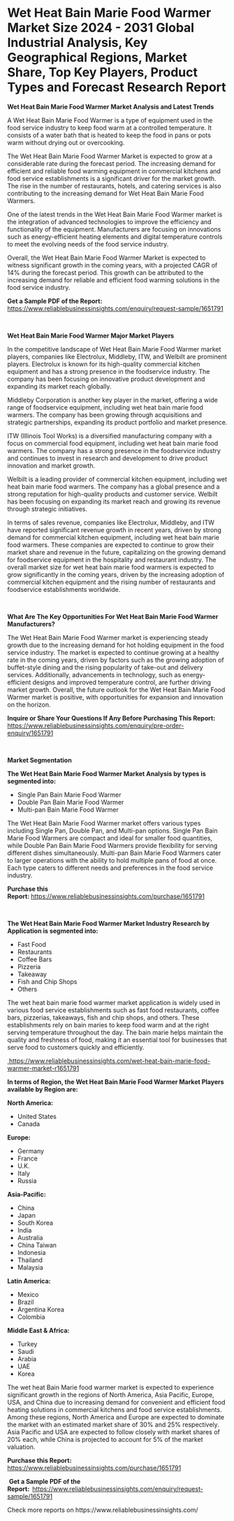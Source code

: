 <p><h1>Wet Heat Bain Marie Food Warmer Market Size 2024 - 2031 Global Industrial Analysis, Key Geographical Regions, Market Share, Top Key Players, Product Types and Forecast Research Report</h1></p><p><strong>Wet Heat Bain Marie Food Warmer Market Analysis and Latest Trends</strong></p>
<p><p>A Wet Heat Bain Marie Food Warmer is a type of equipment used in the food service industry to keep food warm at a controlled temperature. It consists of a water bath that is heated to keep the food in pans or pots warm without drying out or overcooking.</p><p>The Wet Heat Bain Marie Food Warmer Market is expected to grow at a considerable rate during the forecast period. The increasing demand for efficient and reliable food warming equipment in commercial kitchens and food service establishments is a significant driver for the market growth. The rise in the number of restaurants, hotels, and catering services is also contributing to the increasing demand for Wet Heat Bain Marie Food Warmers.</p><p>One of the latest trends in the Wet Heat Bain Marie Food Warmer market is the integration of advanced technologies to improve the efficiency and functionality of the equipment. Manufacturers are focusing on innovations such as energy-efficient heating elements and digital temperature controls to meet the evolving needs of the food service industry.</p><p>Overall, the Wet Heat Bain Marie Food Warmer Market is expected to witness significant growth in the coming years, with a projected CAGR of 14% during the forecast period. This growth can be attributed to the increasing demand for reliable and efficient food warming solutions in the food service industry.</p></p>
<p><strong>Get a Sample PDF of the Report:&nbsp;</strong> <a href="https://www.reliablebusinessinsights.com/enquiry/request-sample/1651791">https://www.reliablebusinessinsights.com/enquiry/request-sample/1651791</a></p>
<p>&nbsp;</p>
<p><strong>Wet Heat Bain Marie Food Warmer Major Market Players</strong></p>
<p><p>In the competitive landscape of Wet Heat Bain Marie Food Warmer market players, companies like Electrolux, Middleby, ITW, and Welbilt are prominent players. Electrolux is known for its high-quality commercial kitchen equipment and has a strong presence in the foodservice industry. The company has been focusing on innovative product development and expanding its market reach globally.</p><p>Middleby Corporation is another key player in the market, offering a wide range of foodservice equipment, including wet heat bain marie food warmers. The company has been growing through acquisitions and strategic partnerships, expanding its product portfolio and market presence.</p><p>ITW (Illinois Tool Works) is a diversified manufacturing company with a focus on commercial food equipment, including wet heat bain marie food warmers. The company has a strong presence in the foodservice industry and continues to invest in research and development to drive product innovation and market growth.</p><p>Welbilt is a leading provider of commercial kitchen equipment, including wet heat bain marie food warmers. The company has a global presence and a strong reputation for high-quality products and customer service. Welbilt has been focusing on expanding its market reach and growing its revenue through strategic initiatives.</p><p>In terms of sales revenue, companies like Electrolux, Middleby, and ITW have reported significant revenue growth in recent years, driven by strong demand for commercial kitchen equipment, including wet heat bain marie food warmers. These companies are expected to continue to grow their market share and revenue in the future, capitalizing on the growing demand for foodservice equipment in the hospitality and restaurant industry. The overall market size for wet heat bain marie food warmers is expected to grow significantly in the coming years, driven by the increasing adoption of commercial kitchen equipment and the rising number of restaurants and foodservice establishments worldwide.</p></p>
<p>&nbsp;</p>
<p><strong>What Are The Key Opportunities For Wet Heat Bain Marie Food Warmer Manufacturers?</strong></p>
<p><p>The Wet Heat Bain Marie Food Warmer market is experiencing steady growth due to the increasing demand for hot holding equipment in the food service industry. The market is expected to continue growing at a healthy rate in the coming years, driven by factors such as the growing adoption of buffet-style dining and the rising popularity of take-out and delivery services. Additionally, advancements in technology, such as energy-efficient designs and improved temperature control, are further driving market growth. Overall, the future outlook for the Wet Heat Bain Marie Food Warmer market is positive, with opportunities for expansion and innovation on the horizon.</p></p>
<p><strong>Inquire or Share Your Questions If Any Before Purchasing This Report:</strong> <a href="https://www.reliablebusinessinsights.com/enquiry/pre-order-enquiry/1651791">https://www.reliablebusinessinsights.com/enquiry/pre-order-enquiry/1651791</a></p>
<p>&nbsp;</p>
<p><strong>Market Segmentation</strong></p>
<p><strong>The Wet Heat Bain Marie Food Warmer Market Analysis by types is segmented into:</strong></p>
<p><ul><li>Single Pan Bain Marie Food Warmer</li><li>Double Pan Bain Marie Food Warmer</li><li>Multi-pan Bain Marie Food Warmer</li></ul></p>
<p><p>The Wet Heat Bain Marie Food Warmer market offers various types including Single Pan, Double Pan, and Multi-pan options. Single Pan Bain Marie Food Warmers are compact and ideal for smaller food quantities, while Double Pan Bain Marie Food Warmers provide flexibility for serving different dishes simultaneously. Multi-pan Bain Marie Food Warmers cater to larger operations with the ability to hold multiple pans of food at once. Each type caters to different needs and preferences in the food service industry.</p></p>
<p><strong>Purchase this Report:&nbsp;</strong><a href="https://www.reliablebusinessinsights.com/purchase/1651791">https://www.reliablebusinessinsights.com/purchase/1651791</a></p>
<p>&nbsp;</p>
<p><strong>The Wet Heat Bain Marie Food Warmer Market Industry Research by Application is segmented into:</strong></p>
<p><ul><li>Fast Food</li><li>Restaurants</li><li>Coffee Bars</li><li>Pizzeria</li><li>Takeaway</li><li>Fish and Chip Shops</li><li>Others</li></ul></p>
<p><p>The wet heat bain marie food warmer market application is widely used in various food service establishments such as fast food restaurants, coffee bars, pizzerias, takeaways, fish and chip shops, and others. These establishments rely on bain maries to keep food warm and at the right serving temperature throughout the day. The bain marie helps maintain the quality and freshness of food, making it an essential tool for businesses that serve food to customers quickly and efficiently.</p></p>
<p><a href="https://www.reliablebusinessinsights.com/wet-heat-bain-marie-food-warmer-market-r1651791">&nbsp;https://www.reliablebusinessinsights.com/wet-heat-bain-marie-food-warmer-market-r1651791</a></p>
<p><strong>In terms of Region, the Wet Heat Bain Marie Food Warmer Market Players available by Region are:</strong></p>
<p>
    <p> <strong> North America: </strong>
        <ul>
            <li>United States</li>
            <li>Canada</li>
        </ul>
        </p> 
    <p> <strong> Europe: </strong>
        <ul>
            <li>Germany</li>
            <li>France</li>
            <li>U.K.</li>
            <li>Italy</li>
            <li>Russia</li>
        </ul>
        </p> 
    <p> <strong> Asia-Pacific: </strong>
        <ul>
            <li>China</li>
            <li>Japan</li>
            <li>South Korea</li>
            <li>India</li>
            <li>Australia</li>
            <li>China Taiwan</li>
            <li>Indonesia</li>
            <li>Thailand</li>
            <li>Malaysia</li>
        </ul>
        </p> 
    <p> <strong> Latin America: </strong>
        <ul>
            <li>Mexico</li>
            <li>Brazil</li>
            <li>Argentina Korea</li>
            <li>Colombia</li>
        </ul>
        </p> 
    <p> <strong> Middle East & Africa: </strong>
        <ul>
            <li>Turkey</li>
            <li>Saudi</li>
            <li>Arabia</li>
            <li>UAE</li>
            <li>Korea</li>
        </ul>
    </p>
    </p>
<p><p>The wet heat Bain Marie food warmer market is expected to experience significant growth in the regions of North America, Asia Pacific, Europe, USA, and China due to increasing demand for convenient and efficient food heating solutions in commercial kitchens and food service establishments. Among these regions, North America and Europe are expected to dominate the market with an estimated market share of 30% and 25% respectively. Asia Pacific and USA are expected to follow closely with market shares of 20% each, while China is projected to account for 5% of the market valuation.</p></p>
<p><strong>Purchase this Report: </strong><a href="https://www.reliablebusinessinsights.com/purchase/1651791">https://www.reliablebusinessinsights.com/purchase/1651791</a></p>
<p>&nbsp;<strong>Get a Sample PDF of the Report:&nbsp;&nbsp;</strong><a href="https://www.reliablebusinessinsights.com/enquiry/request-sample/1651791">https://www.reliablebusinessinsights.com/enquiry/request-sample/1651791</a></p>
<p><strong></strong></p>
<p>Check more reports on https://www.reliablebusinessinsights.com/</p>